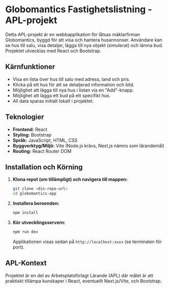 # Globomantics Fastighetslistning - APL-projekt

Detta APL-projekt är en webbapplikation för låtsas mäklarfirman Globomantics, byggd för att visa och hantera husannonser. Användare kan se hus till salu, visa detaljer, lägga till nya objekt (simulerat) och lämna bud. Projektet utvecklas med React och Bootstrap.

## Kärnfunktioner

* Visa en lista över hus till salu med adress, land och pris.
* Klicka på ett hus för att se detaljerad information och bild.
* Möjlighet att lägga till nya hus i listan via en "Add"-knapp.
* Möjlighet att lägga ett bud på ett specifikt hus.
* All data sparas initialt lokalt i projektet.

## Teknologier

* **Frontend:** React
* **Styling:** Bootstrap
* **Språk:** JavaScript, HTML, CSS
* **Byggverktyg/Miljö:** Vite (Node.js krävs, Next.js nämns som lärandemål)
* **Routing:** React Router DOM

## Installation och Körning

1.  **Klona repot (om tillämpligt) och navigera till mappen:**
    ```bash
    git clone <din-repo-url>
    cd globomantics-app
    ```
2.  **Installera beroenden:**
    ```bash
    npm install
    ```
3.  **Kör utvecklingsservern:**
    ```bash
    npm run dev
    ```
    Applikationen visas sedan på `http://localhost:xxxx` (se terminalen för port).

## APL-Kontext

Projektet är en del av Arbetsplatsförlagt Lärande (APL) där målet är att praktiskt tillämpa kunskaper i React, eventuellt Next.js/Vite, och Bootstrap.